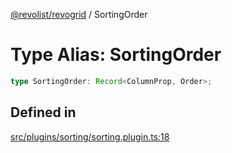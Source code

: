 [@revolist/revogrid](README.md) / SortingOrder

# Type Alias: SortingOrder

```ts
type SortingOrder: Record<ColumnProp, Order>;
```

## Defined in

[src/plugins/sorting/sorting.plugin.ts:18](https://github.com/revolist/revogrid/blob/69d5bd9cb55a69f54242342681dca616def73994/src/plugins/sorting/sorting.plugin.ts#L18)
